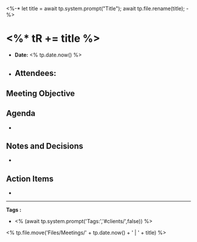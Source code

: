 <%-* 
let title = await tp.system.prompt("Title");
await tp.file.rename(title);
-%>
# <%* tR += title %>
- **Date:**  <% tp.date.now() %>
- **Attendees:** 
	- 

## Meeting Objective


## Agenda
- 

## Notes and Decisions
- 

## Action Items
- 

---
**Tags :**
- <% (await tp.system.prompt('Tags:','#clients/',false)) %>

<% tp.file.move('Files/Meetings/' + tp.date.now() + ' | ' + title) %>